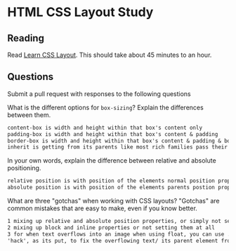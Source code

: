 # HTML CSS Layout Study

## Reading

Read [Learn CSS Layout](http://learnlayout.com). This should take about 45
 minutes to an hour.

## Questions

Submit a pull request with responses to the following questions

What is the different options for `box-sizing`? Explain the differences between
 them.

```md
content-box is width and height within that box's content only
padding-box is width and height within that box's content & padding
border-box is width and height within that box's content & padding & border
inherit is getting from its parents like most rich families pass their wealth

```

In your own words, explain the difference between relative and absolute
 positioning.

```md
relative position is with position of the elements normal position properties,
absolute position is with position of the elements parents postion properties.
```

What are three "gotchas" when working with CSS layouts? "Gotchas" are common
 mistakes that are easy to make, even if you know better.

```md
1 mixing up relative and absolute position properties, or simply not setting them at all
2 mixing up block and inline properties or not setting them at all
3 for when text overflows into an image when using float, you can use .clearfix overflow: auto
'hack', as its put, to fix the overflowing text/ its parent element from  going into the image.

```
